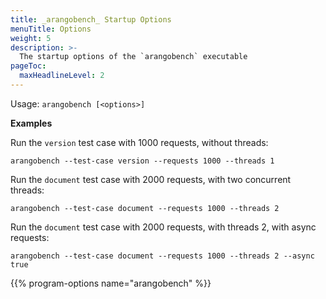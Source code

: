 ```yaml
---
title: _arangobench_ Startup Options
menuTitle: Options
weight: 5
description: >-
  The startup options of the `arangobench` executable
pageToc:
  maxHeadlineLevel: 2
---
```

Usage: `arangobench [<options>]`

**Examples**

Run the `version` test case with 1000 requests, without threads:

```
arangobench --test-case version --requests 1000 --threads 1
```

Run the `document` test case with 2000 requests, with two concurrent threads:

```
arangobench --test-case document --requests 1000 --threads 2
```

Run the `document` test case with 2000 requests, with threads 2,
with async requests:

```
arangobench --test-case document --requests 1000 --threads 2 --async true
```

{{% program-options name="arangobench" %}}
